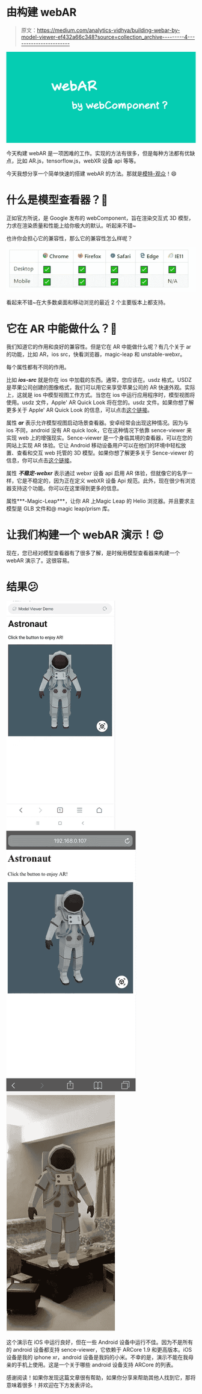 # 由<model-viewer>构建 webAR</model-viewer>

> 原文：<https://medium.com/analytics-vidhya/building-webar-by-model-viewer-ef432a66c348?source=collection_archive---------4----------------------->

![](img/69916020dc65bf786533cde9efa9de92.png)

今天构建 webAR 是一项困难的工作。实现的方法有很多，但是每种方法都有优缺点，比如 AR.js，tensorflow.js，webXR 设备 api 等等。

今天我想分享一个简单快速的搭建 webAR 的方法。那就是[模特-观众](https://github.com/topics/3d)！😄

# 什么是模型查看器？🤔

正如官方所说，<model-viewer>是 Google 发布的 webComponent，旨在渲染交互式 3D 模型，力求在渲染质量和性能上给你极大的默认。听起来不错~</model-viewer>

也许你会担心它的兼容性，那么它的兼容性怎么样呢？

![](img/8e5f11e1ced32c523159f47ce253b2cf.png)

看起来不错~在大多数桌面和移动浏览的最近 2 个主要版本上都支持。

# 它在 AR 中能做什么？👀

我们知道它的作用和良好的兼容性。但是它在 AR 中能做什么呢？有几个关于 ar 的功能，比如 AR，ios src，快看浏览器，magic-leap 和 unstable-webxr。

每个属性都有不同的作用。

比如 ***ios-src*** 就是你在 ios 中加载的东西。通常，您应该在。usdz 格式。USDZ 是苹果公司创建的图像格式，我们可以用它来享受苹果公司的 AR 快速外观。实际上，这就是 ios 中模型视图工作方式。当您在 ios 中运行应用程序时，模型视图将使用。usdz 文件，Apple' AR Quick Look 将在您的。usdz 文件。如果你想了解更多关于 Apple' AR Quick Look 的信息，可以点击[这个链接](https://developer.apple.com/augmented-reality/quick-look/)。

属性 ***ar*** 表示允许模型视图启动场景查看器。安卓经常会出现这种情况。因为与 ios 不同，android 没有 AR quick look，它在这种情况下依靠 sence-viewer 来实现 web 上的增强现实。Sence-viewer 是一个身临其境的查看器，可以在您的网站上实现 AR 体验。它让 Android 移动设备用户可以在他们的环境中轻松放置、查看和交互 web 托管的 3D 模型。如果你想了解更多关于 Sence-viewer 的信息，你可以点击[这个链接](https://developers.google.com/ar/develop/java/scene-viewer)。

属性 ***不稳定-webxr*** 表示通过 webxr 设备 api 启用 AR 体验，但就像它的名字一样，它是不稳定的，因为正在定义 webXR 设备 Api 规范。此外，现在很少有浏览器支持这个功能。你可以在这里得到更多的信息。

属性***-Magic-Leap***，让你 AR 上Magic Leap 的 Helio 浏览器。并且要求主模型是 GLB 文件和@ magic leap/prism 库。

# 让我们构建一个 webAR 演示！😍

现在，您已经对模型查看器有了很多了解，是时候用模型查看器来构建一个 webAR 演示了。这很容易。

# 结果😕

![](img/11533e21b2c99b8edbc5ef7abe1716fa.png)![](img/62570b9d2cd38b8f47d0b469fce5b72c.png)![](img/a0ba115d5e1be0c32bab2a3efbc0d75f.png)

这个演示在 iOS 中运行良好，但在一些 Android 设备中运行不佳。因为不是所有的 android 设备都支持 sence-viewer，它依赖于 ARCore 1.9 和更高版本。iOS 设备是我的 iphone xr，android 设备是我妈的小米。不幸的是，演示不能在我母亲的手机上使用。这是一个关于哪些 android 设备支持 ARCore 的列表。

感谢阅读！如果你发现这篇文章很有帮助，如果你分享来帮助其他人找到它，那将意味着很多！并欢迎在下方发表评论。